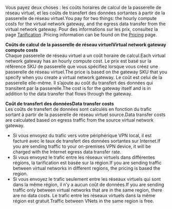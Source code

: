 <span data-ttu-id="25eca-101">Vous payez deux choses : les coûts horaires de calcul de la passerelle de réseau virtuel, et les coûts de transfert des données sortantes à partir de la passerelle de réseau virtuel.</span><span class="sxs-lookup"><span data-stu-id="25eca-101">You pay for two things: the hourly compute costs for the virtual network gateway, and the egress data transfer from the virtual network gateway.</span></span> <span data-ttu-id="25eca-102">Pour des informations sur les prix, consultez la page [Tarification](https://azure.microsoft.com/pricing/details/vpn-gateway) .</span><span class="sxs-lookup"><span data-stu-id="25eca-102">Pricing information can be found on the [Pricing](https://azure.microsoft.com/pricing/details/vpn-gateway) page.</span></span>

<span data-ttu-id="25eca-103">**Coûts de calcul de la passerelle de réseau virtuel**</span><span class="sxs-lookup"><span data-stu-id="25eca-103">**Virtual network gateway compute costs**</span></span><br><span data-ttu-id="25eca-104">Chaque passerelle de réseau virtuel a un coût horaire de calcul.</span><span class="sxs-lookup"><span data-stu-id="25eca-104">Each virtual network gateway has an hourly compute cost.</span></span> <span data-ttu-id="25eca-105">Le prix est basé sur la référence SKU de passerelle que vous spécifiez lorsque vous créez une passerelle de réseau virtuel.</span><span class="sxs-lookup"><span data-stu-id="25eca-105">The price is based on the gateway SKU that you specify when you create a virtual network gateway.</span></span> <span data-ttu-id="25eca-106">Le coût est celui de la passerelle elle-même. Il s’ajoute au coût du transfert des données qui transitent par la passerelle.</span><span class="sxs-lookup"><span data-stu-id="25eca-106">The cost is for the gateway itself and is in addition to the data transfer that flows through the gateway.</span></span>

<span data-ttu-id="25eca-107">**Coût de transfert des données**</span><span class="sxs-lookup"><span data-stu-id="25eca-107">**Data transfer costs**</span></span><br><span data-ttu-id="25eca-108">Les coûts de transfert de données sont calculés en fonction du trafic sortant à partir de la passerelle de réseau virtuel source.</span><span class="sxs-lookup"><span data-stu-id="25eca-108">Data transfer costs are calculated based on egress traffic from the source virtual network gateway.</span></span>

* <span data-ttu-id="25eca-109">Si vous envoyez du trafic vers votre périphérique VPN local, il est facturé avec le taux de transfert des données sortantes sur Internet.</span><span class="sxs-lookup"><span data-stu-id="25eca-109">If you are sending traffic to your on-premises VPN device, it will be charged with the Internet egress data transfer rate.</span></span>
* <span data-ttu-id="25eca-110">Si vous envoyez le trafic entre les réseaux virtuels dans différentes régions, la tarification est basée sur la région.</span><span class="sxs-lookup"><span data-stu-id="25eca-110">If you are sending traffic between virtual networks in different regions, the pricing is based the region.</span></span>
* <span data-ttu-id="25eca-111">Si vous envoyez le trafic seulement entre les réseaux virtuels qui sont dans la même région, il n’y a aucun coût de données.</span><span class="sxs-lookup"><span data-stu-id="25eca-111">If you are sending traffic only between virtual networks that are in the same region, there are no data costs.</span></span> <span data-ttu-id="25eca-112">Le trafic entre les réseaux virtuels dans la même région est gratuit.</span><span class="sxs-lookup"><span data-stu-id="25eca-112">Traffic between VNets in the same region is free.</span></span>

